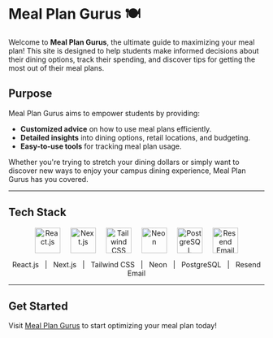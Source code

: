 # Meal Plan Gurus 🍽️

Welcome to **Meal Plan Gurus**, the ultimate guide to maximizing your meal plan! This site is designed to help students make informed decisions about their dining options, track their spending, and discover tips for getting the most out of their meal plans.  

## Purpose  
Meal Plan Gurus aims to empower students by providing:  
- **Customized advice** on how to use meal plans efficiently.  
- **Detailed insights** into dining options, retail locations, and budgeting.  
- **Easy-to-use tools** for tracking meal plan usage.  

Whether you're trying to stretch your dining dollars or simply want to discover new ways to enjoy your campus dining experience, Meal Plan Gurus has you covered.  

---

## Tech Stack  

<div align="center" style="display: flex; justify-content: center; gap: 20px;">
  <img src="https://cdn.jsdelivr.net/gh/devicons/devicon/icons/react/react-original.svg" alt="React.js" width="50" height="50">
  <img src="https://cdn.jsdelivr.net/gh/devicons/devicon/icons/nextjs/nextjs-original.svg" alt="Next.js" width="50" height="50">
  <img src="https://tailwindcss.com/_next/static/media/tailwindcss-mark.3c5441fc7a190fb1800d4a5c7f07ba4b1345a9c8.svg" alt="Tailwind CSS" width="50" height="50">
  <img src="https://neon.tech/brand/neon-logomark-light-color.svg" alt="Neon" width="50" height="50">
  <img src="https://cdn.jsdelivr.net/gh/devicons/devicon/icons/postgresql/postgresql-original.svg" alt="PostgreSQL" width="50" height="50">
  <img src="https://www.fullstacktools.com/_next/image?url=https%3A%2F%2Ficon.horse%2Ficon%2Fresend.com&w=256&q=75" alt="Resend Email" width="50" height="50">
</div>

<p align="center">
  React.js &nbsp; | &nbsp; Next.js &nbsp; | &nbsp; Tailwind CSS &nbsp; | &nbsp; Neon &nbsp; | &nbsp; PostgreSQL &nbsp; | &nbsp; Resend Email
</p>

---

## Get Started  

Visit [Meal Plan Gurus](https://www.mealplangurus.com/) to start optimizing your meal plan today!  
